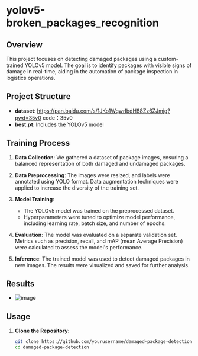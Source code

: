 # yolov5-broken_packages_recognition

## Overview

This project focuses on detecting damaged packages using a custom-trained YOLOv5 model. The goal is to identify packages with visible signs of damage in real-time, aiding in the automation of package inspection in logistics operations.

## Project Structure

- **dataset**: https://pan.baidu.com/s/1JKo1WqwrIbdH88Zz6ZJmjg?pwd=35v0 code：35v0
- **best.pt**: Includes the YOLOv5 model

## Training Process

1. **Data Collection**: We gathered a dataset of package images, ensuring a balanced representation of both damaged and undamaged packages.

2. **Data Preprocessing**: The images were resized, and labels were annotated using YOLO format. Data augmentation techniques were applied to increase the diversity of the training set.

3. **Model Training**: 
   - The YOLOv5 model was trained on the preprocessed dataset.
   - Hyperparameters were tuned to optimize model performance, including learning rate, batch size, and number of epochs.

4. **Evaluation**: The model was evaluated on a separate validation set. Metrics such as precision, recall, and mAP (mean Average Precision) were calculated to assess the model's performance.

5. **Inference**: The trained model was used to detect damaged packages in new images. The results were visualized and saved for further analysis.

## Results

- ![image](https://github.com/user-attachments/assets/19ec5850-3f48-4d48-9e1a-3bf2b220f477)



## Usage

1. **Clone the Repository**:
   ```bash
   git clone https://github.com/yourusername/damaged-package-detection.git
   cd damaged-package-detection
